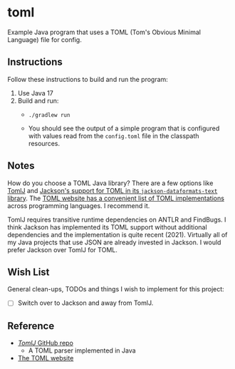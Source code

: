 # toml

Example Java program that uses a TOML (Tom's Obvious Minimal Language) file for config.


## Instructions

Follow these instructions to build and run the program:

1. Use Java 17
1. Build and run:
    * ```shell
      ./gradlew run
      ```
    * You should see the output of a simple program that is configured with values read from the `config.toml` file in
      the classpath resources.


## Notes

How do you choose a TOML Java library? There are a few options like [TomlJ](https://github.com/tomlj/tomlj) and [Jackson's
support for TOML in its `jackson-dataformats-text` library](https://github.com/FasterXML/jackson-dataformats-text/tree/2.14/toml).
The [TOML website has a convenient list of TOML implementations](https://github.com/toml-lang/toml/wiki) across programming
languages. I recommend it.

TomlJ requires transitive runtime dependencies on ANTLR and FindBugs. I think Jackson has implemented its TOML support
without additional dependencies and the implementation is quite recent (2021). Virtually all of my Java projects that use
JSON are already invested in Jackson. I would prefer Jackson over TomlJ for TOML.


## Wish List

General clean-ups, TODOs and things I wish to implement for this project:

* [ ] Switch over to Jackson and away from TomlJ. 


## Reference

* [*TomlJ* GitHub repo](https://github.com/tomlj/tomlj)
    * A TOML parser implemented in Java
* [The TOML website](https://toml.io/en/)
